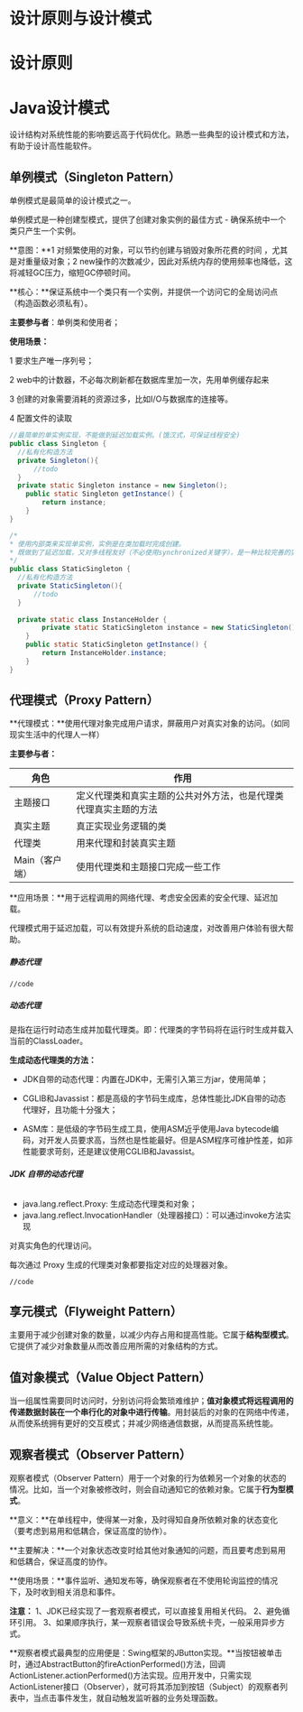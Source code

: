 # 设计原则与设计模式

# 设计原则







# Java设计模式

设计结构对系统性能的影响要远高于代码优化。熟悉一些典型的设计模式和方法，有助于设计高性能软件。

## 单例模式（Singleton Pattern）

单例模式是最简单的设计模式之一。

单例模式是一种创建型模式，提供了创建对象实例的最佳方式 - 确保系统中一个类只产生一个实例。

**意图：**1 对频繁使用的对象，可以节约创建与销毁对象所花费的时间 ，尤其是对重量级对象；2 new操作的次数减少，因此对系统内存的使用频率也降低，这将减轻GC压力，缩短GC停顿时间。

**核心：**保证系统中一个类只有一个实例，并提供一个访问它的全局访问点（构造函数必须私有）。

**主要参与者**：单例类和使用者；

**使用场景：** 

1 要求生产唯一序列号；

2 web中的计数器，不必每次刷新都在数据库里加一次，先用单例缓存起来

3 创建的对象需要消耗的资源过多，比如I/O与数据库的连接等。

4 配置文件的读取

```java
//最简单的单实例实现，不能做到延迟加载实例。(饿汉式，可保证线程安全)
public class Singleton {
  //私有化构造方法
  private Singleton(){
      //todo
  }
  private static Singleton instance = new Singleton();
	public static Singleton getInstance() {
		return instance;
	}
}

/*
* 使用内部类来实现单实例，实例是在类加载时完成创建。
* 既做到了延迟加载，又对多线程友好（不必使用synchronized关键字），是一种比较完善的实现。
*/
public class StaticSingleton {
  //私有化构造方法
  private StaticSingleton(){
      //todo
  }
  
  private static class InstanceHolder {
		private static StaticSingleton instance = new StaticSingleton();//在类加载时创建对象实例
	}
	public static StaticSingleton getInstance() {
		return InstanceHolder.instance;
	}
}
```



## 代理模式（Proxy Pattern）

**代理模式：**使用代理对象完成用户请求，屏蔽用户对真实对象的访问。（如同现实生活中的代理人一样）

**主要参与者：**

| 角色           | 作用                                                         |
| -------------- | ------------------------------------------------------------ |
| 主题接口       | 定义代理类和真实主题的公共对外方法，也是代理类代理真实主题的方法 |
| 真实主题       | 真正实现业务逻辑的类                                         |
| 代理类         | 用来代理和封装真实主题                                       |
| Main（客户端） | 使用代理类和主题接口完成一些工作                             |

**应用场景：**用于远程调用的网络代理、考虑安全因素的安全代理、延迟加载。

代理模式用于延迟加载，可以有效提升系统的启动速度，对改善用户体验有很大帮助。

##### 静态代理

```
//code 

```

##### 动态代理

是指在运行时动态生成并加载代理类。即：代理类的字节码将在运行时生成并载入当前的ClassLoader。

**生成动态代理类的方法：**

- JDK自带的动态代理：内置在JDK中，无需引入第三方jar，使用简单；

- CGLIB和Javassist：都是高级的字节码生成库，总体性能比JDK自带的动态代理好，且功能十分强大；

- ASM库：是低级的字节码生成工具，使用ASM近乎使用Java bytecode编码，对开发人员要求高，当然也是性能最好。但是ASM程序可维护性差，如非性能要求苛刻，还是建议使用CGLIB和Javassist。

###### **JDK 自带的动态代理**

-  java.lang.reflect.Proxy: 生成动态代理类和对象；
-  java.lang.reflect.InvocationHandler（处理器接口）：可以通过invoke方法实现

对真实角色的代理访问。

每次通过 Proxy 生成的代理类对象都要指定对应的处理器对象。

```
//code

```



## 享元模式（Flyweight Pattern）

主要用于减少创建对象的数量，以减少内存占用和提高性能。它属于**结构型模式**。它提供了减少对象数量从而改善应用所需的对象结构的方式。



## 值对象模式（Value Object Pattern）

当一组属性需要同时访问时，分别访问将会繁琐难维护；**值对象模式将远程调用的传递数据封装在一个串行化的对象中进行传输**。用封装后的对象的在网络中传递，从而使系统拥有更好的交互模式；并减少网络通信数据，从而提高系统性能。



## 观察者模式（Observer Pattern）

观察者模式（Observer Pattern）用于一个对象的行为依赖另一个对象的状态的情况。比如，当一个对象被修改时，则会自动通知它的依赖对象。它属于**行为型模式**。

**意义：**在单线程中，使得某一对象，及时得知自身所依赖对象的状态变化（要考虑到易用和低耦合，保证高度的协作）。

**主要解决：**一个对象状态改变时给其他对象通知的问题，而且要考虑到易用和低耦合，保证高度的协作。

**使用场景：**事件监听、通知发布等，确保观察者在不使用轮询监控的情况下，及时收到相关消息和事件。

**注意：** 1、JDK已经实现了一套观察者模式，可以直接复用相关代码。 2、避免循环引用。 3、如果顺序执行，某一观察者错误会导致系统卡壳，一般采用异步方式。

**观察者模式最典型的应用便是：Swing框架的JButton实现。**当按钮被单击时，通过AbstractButton的fireActionPerformed()方法，回调ActionListener.actionPerformed()方法实现。应用开发中，只需实现ActionListener接口（Observer），就可将其添加到按钮（Subject）的观察者列表中，当点击事件发生，就自动触发监听器的业务处理函数。

